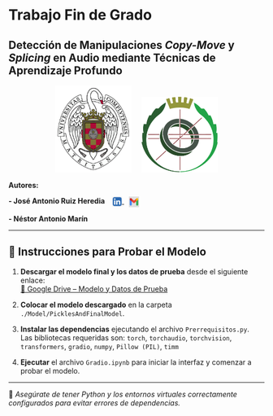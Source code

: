 # Trabajo Fin de Grado  
## Detección de Manipulaciones *Copy-Move* y *Splicing* en Audio mediante Técnicas de Aprendizaje Profundo
<p align="center">
  <img src="images/ucm.png" alt="Universidad Complutense de Madrid" width="150"/>
  &nbsp;&nbsp;&nbsp;
  <img src="images/fdi.png" alt="Facultad de Informática" width="150"/>
</p>

**Autores:**  
<p>
  <strong>- José Antonio Ruiz Heredia</strong>  
  <a href="https://www.linkedin.com/in/joseruizheredia/" target="_blank">
    <img src="images/linkedin.png" alt="LinkedIn" width="20" style="vertical-align:middle; margin-left:10px;"/>
  </a>
  <a href="https://mail.google.com/mail/?view=cm&to=joseanruiz01@gmail.com" target="_blank" title="Enviar correo">
    <img src="images/gmail.png" alt="Gmail" width="20" style="vertical-align:middle; margin-left:10px;"/>
  </a>
</p>  

<p>
  <strong>- Néstor Antonio Marín</strong>  
</p>  

---

## 🧪 Instrucciones para Probar el Modelo

1. **Descargar el modelo final y los datos de prueba** desde el siguiente enlace:  
   [📁 Google Drive – Modelo y Datos de Prueba](https://drive.google.com/drive/folders/1BnsSqb9L6CuNkydg_6-EB9yMKPqrRvI9?usp=sharing)

2. **Colocar el modelo descargado** en la carpeta `./Model/PicklesAndFinalModel`.

3. **Instalar las dependencias** ejecutando el archivo `Prerrequisitos.py`.  
   Las bibliotecas requeridas son: ``torch``, ``torchaudio``, ``torchvision``, ``transformers``, ``gradio``, ``numpy``, ``Pillow (PIL)``, ``timm``


4. **Ejecutar** el archivo `Gradio.ipynb` para iniciar la interfaz y comenzar a probar el modelo.

---

📌 *Asegúrate de tener Python y los entornos virtuales correctamente configurados para evitar errores de dependencias.*
